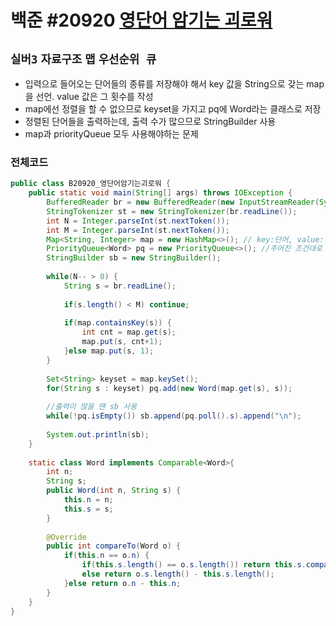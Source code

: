# 백준 #20920 [영단어 암기는 괴로워](https://www.acmicpc.net/problem/20920)
`실버3` `자료구조` `맵` `우선순위 큐`
---
- 입력으로 들어오는 단어들의 종류를 저장해야 해서 key 값을 String으로 갖는 map을 선언. value 값은 그 횟수를 작성
- map에선 정렬을 할 수 없으므로 keyset을 가지고 pq에 Word라는 클래스로 저장
- 정렬된 단어들을 출력하는데, 출력 수가 많으므로 StringBuilder 사용
- map과 priorityQueue 모두 사용해야하는 문제

### 전체코드
```java
public class B20920_영단어암기는괴로워 {
	public static void main(String[] args) throws IOException {
		BufferedReader br = new BufferedReader(new InputStreamReader(System.in));
		StringTokenizer st = new StringTokenizer(br.readLine());
		int N = Integer.parseInt(st.nextToken());
		int M = Integer.parseInt(st.nextToken());
		Map<String, Integer> map = new HashMap<>(); // key:단어, value:횟수
		PriorityQueue<Word> pq = new PriorityQueue<>(); //주어진 조건대로 정렬 위한 pq
		StringBuilder sb = new StringBuilder();
		
		while(N-- > 0) {
			String s = br.readLine();
			
			if(s.length() < M) continue;
			
			if(map.containsKey(s)) {
				int cnt = map.get(s);
				map.put(s, cnt+1);
			}else map.put(s, 1);
		}
		
		Set<String> keyset = map.keySet();
		for(String s : keyset) pq.add(new Word(map.get(s), s));
		
		//출력이 많을 땐 sb 사용
		while(!pq.isEmpty()) sb.append(pq.poll().s).append("\n");
		
		System.out.println(sb);
	}
	
	static class Word implements Comparable<Word>{
		int n;
		String s;
		public Word(int n, String s) {
			this.n = n;
			this.s = s;
		}
		
		@Override
		public int compareTo(Word o) {
			if(this.n == o.n) {
				if(this.s.length() == o.s.length()) return this.s.compareTo(o.s);
				else return o.s.length() - this.s.length();
			}else return o.n - this.n;
		}
	}
}

```
